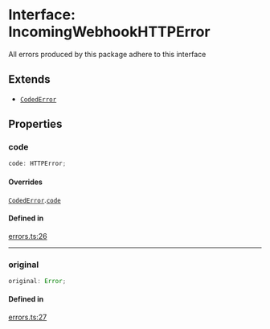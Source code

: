 # Interface: IncomingWebhookHTTPError

All errors produced by this package adhere to this interface

## Extends

- [`CodedError`](CodedError.md)

## Properties

### code

```ts
code: HTTPError;
```

#### Overrides

[`CodedError`](CodedError.md).[`code`](CodedError.md#code)

#### Defined in

[errors.ts:26](https://github.com/slackapi/node-slack-sdk/blob/main/packages/webhook/src/errors.ts#L26)

***

### original

```ts
original: Error;
```

#### Defined in

[errors.ts:27](https://github.com/slackapi/node-slack-sdk/blob/main/packages/webhook/src/errors.ts#L27)
